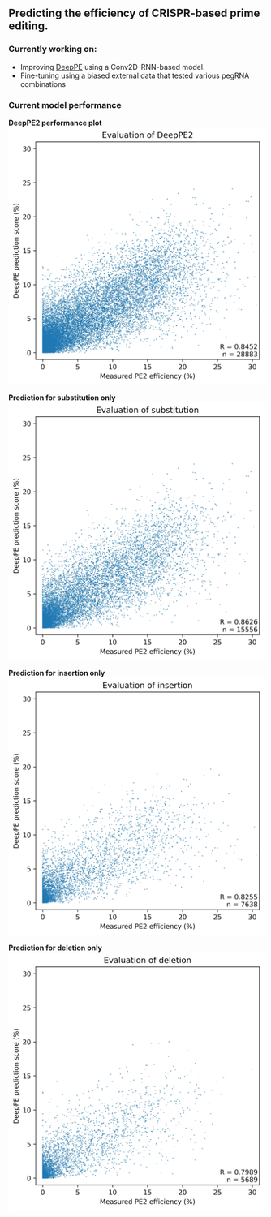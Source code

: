 ## Predicting the efficiency of CRISPR-based prime editing.

### Currently working on:
* Improving [DeepPE](http://deepcrispr.info/DeepPE/) using a Conv2D-RNN-based model.
* Fine-tuning using a biased external data that tested various pegRNA combinations
### Current model performance
**DeepPE2 performance plot**
![spearmanPlot](./plots/Evaluation%20of%20DeepPE2.jpg)

**Prediction for substitution only**
![subPlot](./plots/Evaluation%20of%20substitution.jpg)

**Prediction for insertion only**
![insPlot](./plots/Evaluation%20of%20insertion.jpg)

**Prediction for deletion only**
![delPlot](./plots/Evaluation%20of%20deletion.jpg)
